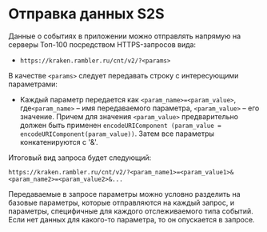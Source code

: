 # Отправка данных S2S

Данные о событиях в приложении можно отправлять напрямую на серверы Топ-100 посредством HTTPS-запросов вида:

* `https://kraken.rambler.ru/cnt/v2/?<params>`

В качестве `<params>` следует передавать строку с интересующими параметрами:

* Каждый параметр передается как `<param_name>=<param_value>`, где`<param_name>` – имя передаваемого параметра, `<param_value>` – его значение. Причем для значения `<param_value>` предварительно должен быть применен `encodeURIComponent (param_value = encodeURIComponent(param_value))`. Затем все параметры конкатенируются с '&'.

Итоговый вид запроса будет следующий:

`https://kraken.rambler.ru/cnt/v2/?<param_name1>=<param_value1>&<param_name2>=<param_value2>&...`

Передаваемые в запросе параметры можно условно разделить на базовые параметры, которые отправляются на каждый запрос, и параметры, специфичные для каждого отслеживаемого типа событий. Если нет данных для какого-то параметра, то он опускается в запросе.
